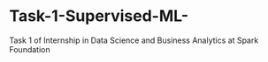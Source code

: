 # Task-1-Supervised-ML-
Task 1 of Internship in Data Science and Business Analytics at Spark Foundation
